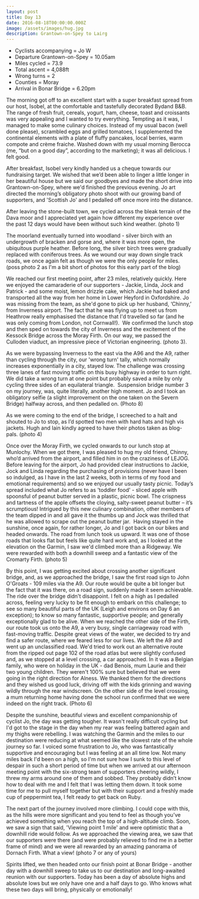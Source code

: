 ```yaml
---
layout: post
title: Day 13
date: 2016-08-18T00:00:00.000Z
image: /assets/images/hug.jpg
description: Grantown-on-Spey to Lairg
---
```



* Cyclists accompanying = Jo W
* Departure Grantown-on-Spey = 10.05am
* Miles cycled = 73.9
* Total ascent = 4,088ft
* Wrong turns = 2
* Counties = Moray
* Arrival in Bonar Bridge = 6.20pm


The morning got off to an excellent start with a super breakfast spread from our host, Isobel, at the comfortable and tastefully decorated Bydand B&B. The range of fresh fruit, cereals, yogurt, ham, cheese, toast and croissants was very appealing and I wanted to try everything. Tempting as it was, I managed to make some culinary choices. Instead of my usual bacon (well done please), scrambled eggs and grilled tomatoes, I supplemented the continental elements with a plate of fluffy pancakes, local berries, warm compote and cr&egrave;me fraiche. Washed down with my usual morning Berocca (me, “but on a good day”, according to the marketing); it was all delicious. I felt good.

After breakfast, Isobel very kindly handed us a cheque towards our fundraising target. We wished that we’d been able to linger a little longer in her beautiful house but we said our goodbyes and made the short drive into Grantown-on-Spey, where we'd finished the previous evening. Jo art directed the morning’s obligatory photo shoot with our growing band of supporters, and 'Scottish Jo' and I pedalled off once more into the distance.

After leaving the stone-built town, we cycled across the bleak terrain of the Dava moor and I appreciated yet again how different my experience over the past 12 days would have been without such kind weather. (photo 1)

The moorland eventually turned into woodland - silver birch with an undergrowth of bracken and gorse and, where it was more open, the ubiquitous purple heather. Before long, the silver birch trees were gradually replaced with coniferous trees. As we wound our way down single track roads, we once again felt as though we were the only people for miles. (poss photo 2 as I'm a bit short of photos for this early part of the blog)

We reached our first meeting point, after 23 miles, relatively quickly. Here we enjoyed the camaraderie of our supporters - Jackie, Linda, Jock and Patrick - and some moist, lemon drizzle cake, which Jackie had baked and transported all the way from her home in Lower Heyford in Oxfordshire. Jo was missing from the team, as she'd gone to pick up her husband, ‘Chinny,’ from Inverness airport. The fact that he was flying up to meet us from Heathrow really emphasised the distance that I'd travelled so far (and he was only coming from London, not Cornwall!).  We confirmed the lunch stop and then sped on towards the city of Inverness and the excitement of the Kessock Bridge across the Moray Firth. On our way, we passed the Culloden viaduct, an impressive piece of Victorian engineering. (photo 3).

As we were bypassing Inverness to the east via the A96 and the A9, rather than cycling through the city, our 'wrong turn' tally, which normally increases exponentially in a city, stayed low. The challenge was crossing three lanes of fast moving traffic on this busy highway in order to turn right. We did take a wrong turn at one point but probably saved a mile by only cycling three sides of an equilateral triangle.  Suspension bridge number 3 on my journey, was, quite literally, another high moment. Jo and I took an obligatory selfie (a slight improvement on the one taken on the Severn Bridge) halfway across, and then pedalled on. (Photo 8)

As we were coming to the end of the bridge, I screeched to a halt and shouted to Jo to stop, as I’d spotted two men with hard hats and high vis jackets. Hugh and Iain kindly agreed to have their photos taken as blog-pals. (photo 4)

Once over the Moray Firth, we cycled onwards to our lunch stop at Munlochy. When we got there, I was pleased to hug my old friend, Chinny, who’d arrived from the airport, and filled him in on the craziness of LEJOG. Before leaving for the airport, Jo had provided clear instructions to Jackie, Jock and Linda regarding the purchasing of provisions (never have I been so indulged, as I have in the last 2 weeks, both in terms of my food and emotional requirements) and so we enjoyed our usually tasty picnic. Today’s spread included what Jo refers to as 'toddler food' - sliced apple with spoonsful of peanut butter served in a plastic, picnic bowl. The crispness and tartness of the apple offsets the cloying, salty-sweet peanut butter – it’s scrumptious! Intrigued by this new culinary combination, other members of the team dipped in and all gave it the thumbs up and Jock was thrilled that he was allowed to scrape out the peanut butter jar.  Having stayed in the sunshine, once again, for rather longer, Jo and I got back on our bikes and headed onwards. The road from lunch took us upward. It was one of those roads that looks flat but feels like quite hard work and, as I looked at the elevation on the Garmin, I saw we'd climbed more than a Ridgeway. We were rewarded with both a downhill sweep and a fantastic view of the Cromarty Firth. (photo 5)

By this point, I was getting excited about crossing another significant bridge, and, as we approached the bridge, I saw the first road sign to John O'Groats - 109 miles via the A9. Our route would be quite a bit longer but the fact that it was there, on a road sign, suddenly made it seem achievable. The ride over the bridge didn't disappoint. I felt on a high as I pedalled across, feeling very lucky to be fit enough to embark on this challenge; to see so many beautiful parts of the UK (Leigh and environs on Day 6 an exception); to know so many fantastic, supportive people; and generally exceptionally glad to be alive. When we reached the other side of the Firth, our route took us onto the A9, a very busy, single carriageway road with fast-moving traffic. Despite great views of the water, we decided to try and find a safer route, where we feared less for our lives. We left the A9 and went up an unclassified road. We'd tried to work out an alternative route from the ripped out page 102 of the road atlas but were slightly confused and, as we stopped at a level crossing, a car approached. In it was a Belgian family, who were on holiday in the UK - dad Benois, mum Laurie and their two young children. They weren't 100% sure but believed that we were going in the right direction for Alness. We thanked them for the directions and they wished us good luck, driving off with the kids grinning and waving wildly through the rear windscreen. On the other side of the level crossing, a mum returning home having done the school run confirmed that we were indeed on the right track. (Photo 6)

Despite the sunshine, beautiful views and excellent companionship of cyclist Jo, the day was getting tougher. It wasn't really difficult cycling but I'd got to the stage in the day when my rear was feeling battered again and my thighs were rebelling. I was watching the Garmin and the miles to our destination were reducing at what seemed like the slowest rate of the whole journey so far. I voiced some frustration to Jo, who was fantastically supportive and encouraging but I was feeling at an all time low. Not many miles back I'd been on a high, so I'm not sure how I sunk to this level of despair in such a short period of time but when we arrived at our afternoon meeting point with the six-strong team of supporters cheering wildly, I threw my arms around one of them and sobbed. They probably didn’t know how to deal with me and I felt that I was letting them down. It took some time for me to pull myself together but with their support and a freshly made cup of peppermint tea, I felt ready to get back on Ruby.

The next part of the journey involved more climbing. I could cope with this, as the hills were more significant and you tend to feel as though you’ve achieved something when you reach the top of a high-altitude climb. Soon, we saw a sign that said, 'Viewing point 1 mile' and were optimistic that a downhill ride would follow. As we approached the viewing area, we saw that our supporters were there (and were probably relieved to find me in a better frame of mind) and we were all rewarded by an amazing panorama of Dornach Firth. What a view! (photo 7 or any of yours)

Spirits lifted, we then headed onto our finish point at Bonar Bridge - another day with a downhill sweep to take us to our destination and long-awaited reunion with our supporters. Today has been a day of absolute highs and absolute lows but we only have one and a half days to go. Who knows what these two days will bring, physically or emotionally!